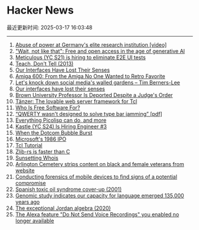 # Hacker News

最近更新时间: 2025-03-17 16:03:48

--- 
1. [Abuse of power at Germany's elite research institution [video]](https://www.dw.com/en/max-planck-institute-abuse-of-power-elite-scientists-germany-v2/video-71904207) 
2. ["Wait, not like that": Free and open access in the age of generative AI](https://www.citationneeded.news/free-and-open-access-in-the-age-of-generative-ai/) 
3. [Meticulous (YC S21) is hiring to eliminate E2E UI tests](https://news.ycombinator.com/item?id=43380440) 
4. [Teach, Don't Tell (2013)](https://stevelosh.com/blog/2013/09/teach-dont-tell/) 
5. [Our Interfaces Have Lost Their Senses](https://wattenberger.com/thoughts/our-interfaces-have-lost-their-senses) 
6. [Amiga 600: From the Amiga No One Wanted to Retro Favorite](https://dfarq.homeip.net/amiga-600-the-amiga-no-one-wanted/) 
7. [Let's knock down social media's walled gardens – Tim Berners-Lee](https://www.ft.com/content/79d2d19a-08df-48fc-9a6f-a9dbef58f642) 
8. [Our interfaces have lost their senses](https://wattenberger.com/thoughts/our-interfaces-have-lost-their-senses) 
9. [Brown University Professor Is Deported Despite a Judge's Order](https://www.nytimes.com/2025/03/16/us/brown-university-rasha-alawieh-professor-deported.html) 
10. [Tänzer: The lovable web server framework for Tcl](https://tanzer.io/) 
11. [Who Is Free Software For?](https://tante.cc/2025/03/03/who-is-free-software-for/) 
12. [“QWERTY wasn't designed to solve type bar jamming” [pdf]](https://repository.kulib.kyoto-u.ac.jp/dspace/bitstream/2433/139379/1/42_161.pdf) 
13. [Everything Picolisp can do, and more](https://picolisp.com/wiki/?Documentation) 
14. [Kastle (YC S24) Is Hiring Engineer #3](https://www.ycombinator.com/companies/kastle/jobs/XSq5nJT-founding-applied-ai-engineer-at-kastle) 
15. [When the Dotcom Bubble Burst](https://dfarq.homeip.net/when-the-dotcom-bubble-burst/) 
16. [Microsoft's 1986 IPO](https://dfarq.homeip.net/microsofts-1986-ipo/) 
17. [Tcl Tutorial](https://www.tcl-lang.org/man/tcl8.5/tutorial/tcltutorial.html) 
18. [Zlib-rs is faster than C](https://trifectatech.org/blog/zlib-rs-is-faster-than-c/) 
19. [Sunsetting Whois](https://www.icann.org/en/announcements/details/icann-update-launching-rdap-sunsetting-whois-27-01-2025-en) 
20. [Arlington Cemetery strips content on black and female veterans from website](https://www.bbc.com/news/articles/cz03gjnxe25o) 
21. [Conducting forensics of mobile devices to find signs of a potential compromise](https://github.com/mvt-project/mvt) 
22. [Spanish toxic oil syndrome cover-up (2001)](https://www.theguardian.com/education/2001/aug/25/research.highereducation) 
23. [Genomic study indicates our capacity for language emerged 135,000 years ago](https://phys.org/news/2025-03-genomic-capacity-language-emerged-years.html) 
24. [The exceptional Jordan algebra (2020)](https://cp4space.hatsya.com/2020/10/28/the-exceptional-jordan-algebra/) 
25. [The Alexa feature "Do Not Send Voice Recordings" you enabled no longer available](https://discuss.systems/@dev/114161826926246661) 
